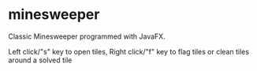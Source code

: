 # minesweeper
Classic Minesweeper programmed with JavaFX. 

Left click/"s" key to open tiles,
Right click/"f" key to flag tiles or clean tiles around a solved tile
